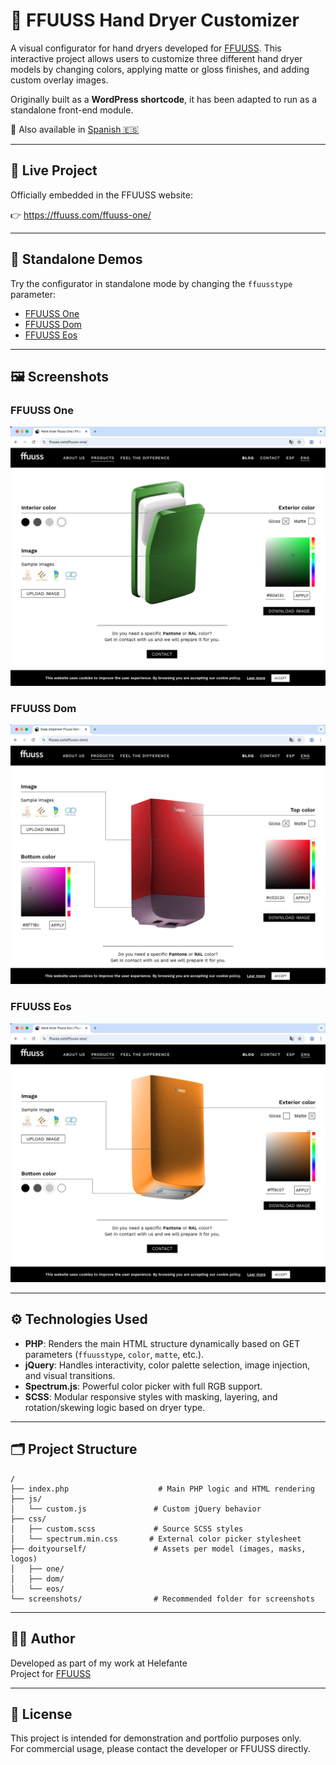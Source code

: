# 💨 FFUUSS Hand Dryer Customizer

A visual configurator for hand dryers developed for <a href="https://ffuuss.com" target="_blank">FFUUSS</a>. This interactive project allows users to customize three different hand dryer models by changing colors, applying matte or gloss finishes, and adding custom overlay images.

Originally built as a **WordPress shortcode**, it has been adapted to run as a standalone front-end module.

🔁 Also available in [Spanish 🇪🇸](README.es.md)

---

## 🔗 Live Project

Officially embedded in the FFUUSS website:

👉 <a href="https://ffuuss.com/ffuuss-one/" target="_blank">https://ffuuss.com/ffuuss-one/</a>

---

## 🧪 Standalone Demos

Try the configurator in standalone mode by changing the `ffuusstype` parameter:

- <a href="https://zeliuk.xyz/doityourself-handdryer-customizer/?ffuusstype=one" target="_blank">FFUUSS One</a>
- <a href="https://zeliuk.xyz/doityourself-handdryer-customizer/?ffuusstype=dom" target="_blank">FFUUSS Dom</a>
- <a href="https://zeliuk.xyz/doityourself-handdryer-customizer/?ffuusstype=eos" target="_blank">FFUUSS Eos</a>

---

## 🖼️ Screenshots

### FFUUSS One
![FFUUSS One](screenshots/ffuuss-one.png)

### FFUUSS Dom
![FFUUSS Dom](screenshots/ffuuss-dom.png)

### FFUUSS Eos
![FFUUSS Eos](screenshots/ffuuss-eos.png)

---

## ⚙️ Technologies Used

- **PHP**: Renders the main HTML structure dynamically based on GET parameters (`ffuusstype`, `color`, `matte`, etc.).
- **jQuery**: Handles interactivity, color palette selection, image injection, and visual transitions.
- **Spectrum.js**: Powerful color picker with full RGB support.
- **SCSS**: Modular responsive styles with masking, layering, and rotation/skewing logic based on dryer type.

---

## 🗂️ Project Structure

```plaintext
/
├── index.php                    # Main PHP logic and HTML rendering
├── js/
│   └── custom.js               # Custom jQuery behavior
├── css/
│   ├── custom.scss             # Source SCSS styles
│   └── spectrum.min.css       # External color picker stylesheet
├── doityourself/               # Assets per model (images, masks, logos)
│   ├── one/
│   ├── dom/
│   └── eos/
└── screenshots/                # Recommended folder for screenshots
```

---

## 👨‍💻 Author

Developed as part of my work at Helefante  
Project for <a href="https://ffuuss.com" target="_blank">FFUUSS</a>

---

## 📄 License

This project is intended for demonstration and portfolio purposes only.  
For commercial usage, please contact the developer or FFUUSS directly.
